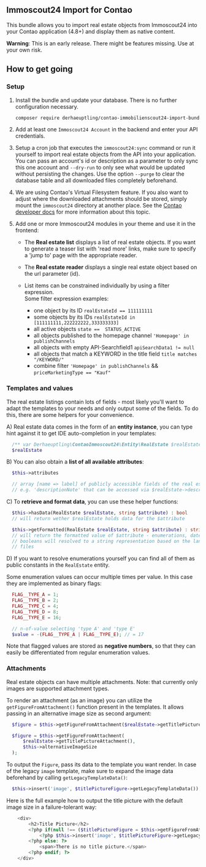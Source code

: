 ## Immoscout24 Import for Contao

This bundle allows you to import real estate objects from Immoscout24 into your
Contao application (4.8+) and display them as native content.

**Warning**: This is an early release. There might be features missing. Use at your
             own risk.

## How to get going

### Setup
 1. Install the bundle and update your database. There is no further
    configuration necessary.
    ```bash
    composer require derhaeuptling/contao-immobilienscout24-import-bundle
    ```

 2. Add at least one `Immoscout24 Account` in the backend and enter your API
    credentials.

 3. Setup a cron job that executes the `immoscout24:sync` command or run it
    yourself to import real estate objects from the API into your application.
    You can pass an account's id or description as a parameter to only sync
    this one account and `--dry-run` to only see what would be updated without
    persisting the changes. Use the option `--purge` to clear the database
    table and all downloaded files completely beforehand.

 4. We are using Contao's Virtual Filesystem feature. If you also want to adjust
    where the downloaded attachments should be stored, simply mount the
    `immoscout24` directory at another place. See the [Contao developer docs](https://docs.contao.org/dev/framework/filesystem/config/)
    for more information about this topic.

 5. Add one or more Immoscout24 modules in your theme and use it in the frontend:
    - The **Real estate list** displays a list of real estate objects. If you
      want to generate a teaser list with 'read more' links, make sure to
      specify a 'jump to' page with the appropriate reader.

    - The **Real estate reader** displays a single real estate object based on
      the url parameter (id).

    - List items can be constrained individually by using a filter expression.\
      Some filter expression examples:
      - one object by its ID `realEstateId == 111111111`
      - some objects by its IDs `realEstateId in [111111111,222222222,333333333]`
      - all active objects `state ==  STATUS_ACTIVE `
      - all objects published to the homepage channel `'Homepage' in publishChannels`
      - all objects with empty API-Searchfield1 `apiSearchData1 != null`
      - all objects that match a KEYWORD in the title field `title matches "/KEYWORD/"`
      - combine filter `'Homepage' in publishChannels` && `priceMarketingType == "Kauf"`


### Templates and values
The real estate listings contain lots of fields - most likely you'll want to
adapt the templates to your needs and only output some of the fields. To do
this, there are some helpers for your convenience.

A) Real estate data comes in the form of an **entity instance**, you can type hint
against it to get IDE auto-completion in your templates:
```php
  /** var Derhaeuptling\ContaoImmoscout24\Entity\RealEstate $realEstate */
  $realEstate
```

B) You can also obtain a **list of all available attributes**:
```php
  $this->attributes

  // array [name => label] of publicly accessible fields of the real estate objects
  // e.g. 'descriptionNote' that can be accessed via $realEstate->descriptionNote
```

C) To **retrieve and format data**, you can use these helper functions:
```php
  $this->hasData(RealEstate $realEstate, string $attribute) : bool
  // will return wether $realEstate holds data for the $attribute

  $this->getFormatted(RealEstate $realEstate, string $attribute) : string
  // will return the formatted value of $attribute - enumerations, dates and
  // booleans will resolved to a string representation based on the language
  // files
```

D) If you want to resolve enumerations yourself you can find all of them as
public constants in the `RealEstate` entity.

Some enumeration values can occur multiple times per value. In this case
they are implemented as binary flags:
```php
  FLAG__TYPE_A = 1;
  FLAG__TYPE_B = 2;
  FLAG__TYPE_C = 4;
  FLAG__TYPE_D = 8;
  FLAG__TYPE_E = 16;

  // n-of-value selecting 'type A' and 'type E'
  $value = -(FLAG__TYPE_A | FLAG__TYPE_E); // = 17
```
Note that flagged values are stored as **negative numbers**, so that they can
easily be differentiated from regular enumeration values.

### Attachments
Real estate objects can have multiple attachments. Note: that currently only images
are supported attachment types.

To render an attachment (as an image) you can utilize the `getFigureFromAttachment()`
function present in the templates. It allows passing in an alternative image size as
second argument:
```php
  $figure = $this->getFigureFromAttachment($realEstate->getTitlePictureAttachment());

  $figure = $this->getFigureFromAttachment(
      $realEstate->getTitlePictureAttachment(),
      $this->alternativeImageSize
  );
```

To output the `Figure`, pass its data to the template you want render. In case of the
legacy `image` template, make sure to expand the image data beforehand by calling
`getLegacyTemplateData()`:
```php
  $this->insert('image', $titlePictureFigure->getLegacyTemplateData());
```

Here is the full example how to output the title picture with the default image size
in a failure-tolerant way:
```php
    <div>
        <h2>Title Picture</h2>
        <?php if(null !== ($titlePictureFigure = $this->getFigureFromAttachment($this->realEstate->getTitlePictureAttachment()))): ?>
            <?php $this->insert('image', $titlePictureFigure->getLegacyTemplateData()); ?>
        <?php else: ?>
            <span>There is no title picture.</span>
        <?php endif; ?>
    </div>
```
